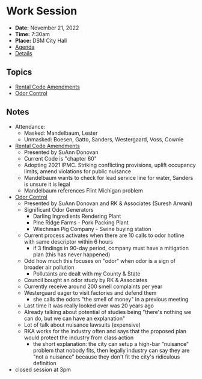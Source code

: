# Work Session

- **Date:** November 21, 2022
- **Time:** 7:30am
- **Place:** DSM City Hall
- [Agenda](https://councildocs.dsm.city/agendas/2022/20221121CouncilWorkSession.pdf)
- [Details](https://www.dsm.city/citycouncil_detail_T60_R2187.php)

## Topics

- [Rental Code Amendments](https://www.dsm.city/document_center/City%20Clerk/Work%20Sessions/2022/Rental%20Code%20Amendments.pdf)
- [Odor Control](https://www.dsm.city/document_center/City%20Clerk/Work%20Sessions/2022/Odor%20Control.pdf) 

## Notes

- Attendance:
    - Masked: Mandelbaum, Lester
    - Unmasked: Boesen, Gatto, Sanders, Westergaard, Voss, Cownie
- [Rental Code Amendments](https://www.dsm.city/document_center/City%20Clerk/Work%20Sessions/2022/Rental%20Code%20Amendments.pdf)
    - Presented by SuAnn Donovan
    - Current Code is "chapter 60"
    - Adopting 2021 IPMC. Striking conflicting provisions, uplift occupancy limits, amend violations for public nuisance
    - Mandelbaum wants to check for lead service line for water, Sanders is unsure it is legal
    - Mandelbaum references Flint Michigan problem
- [Odor Control](https://www.dsm.city/document_center/City%20Clerk/Work%20Sessions/2022/Odor%20Control.pdf) 
    - Presented by SuAnn Donovan and RK & Associates (Suresh Arwani)
    - Significant Odor Generators
        - Darling Ingredients Rendering Plant
        - Pine Ridge Farms - Pork Packing Plant
        - Wiechman Pig Company - Swine buying station
    - Current process activates when there are 10 calls to odor hotline with same descriptor within 6 hours
        - if 3 findings in 90-day period, company must have a mitigation plan (this has never happened)
    - Odd how much this focuses on "odor" when odor is a sign of broader air pollution
        - Pollutants are dealt with my County & State
    - Council bought an odor study by RK & Associates
    - Currently receive around 200 smell complaints per year
    - Westergaard eager to visit factories and defend them
        - she calls the odors "the smell of money" in a previous meeting
    - Last time it was really looked over was 20 years ago
    - Already talking about potential of studies being "there's nothing we can do, but we can have an explanation"
    - Lot of talk about nuisance lawsuits (expensive)
    - RKA works for the industry often and says that the proposed plan would protect the industry from class action
        - the short explanation: the city can setup a high-bar "nuisance" problem that nobody fits, then legally industry can say they are "not a nuisance" because they don't fit the city's ridiculous definition
- closed session at 3pm
    
